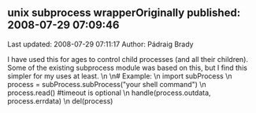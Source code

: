 ## unix subprocess wrapperOriginally published: 2008-07-29 07:09:46 
Last updated: 2008-07-29 07:11:17 
Author: Pádraig Brady 
 
I have used this for ages to control child processes (and all their children). Some of the existing subprocess module was based on this, but I find this simpler for my uses at least.\n\n# Example:\n    import subProcess\n    process = subProcess.subProcess("your shell command")\n    process.read() #timeout is optional\n    handle(process.outdata, process.errdata)\n    del(process)
